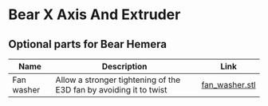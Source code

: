 # Bear X Axis And Extruder

## Optional parts for Bear Hemera

| Name | Description | Link |
|------|-------------|------|
| Fan washer | Allow a stronger tightening of the E3D fan by avoiding it to twist | [fan_washer.stl](printed_parts/fan_washer.stl) |
